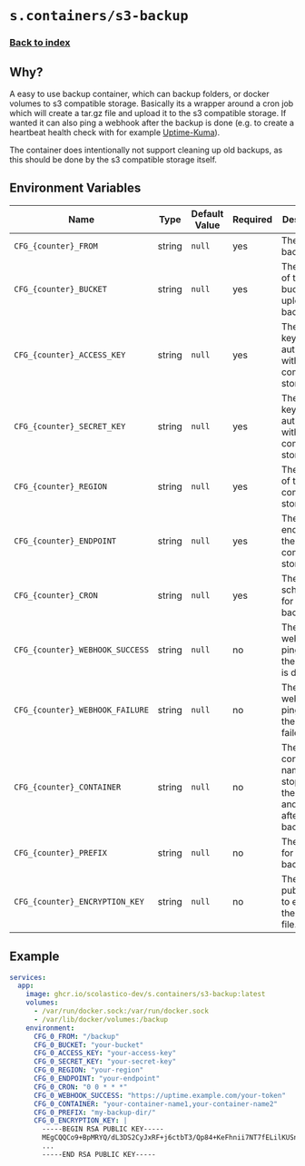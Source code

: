 # `s.containers/s3-backup`

### [Back to index](../../README.md)

## Why?

A easy to use backup container, which can backup folders, or docker volumes to s3 compatible storage. Basically its a wrapper around a cron job which will create a tar.gz file and upload it to the s3 compatible storage. If wanted it can also ping a webhook after the backup is done (e.g. to create a heartbeat health check with for example [Uptime-Kuma](https://github.com/louislam/uptime-kuma)).

The container does intentionally not support cleaning up old backups, as this should be done by the s3 compatible storage itself.

## Environment Variables

| Name                            | Type   | Default Value | Required | Description                                                               |
|---------------------------------|--------|---------------|----------|---------------------------------------------------------------------------|
| `CFG_{counter}_FROM`            | string | `null`        | yes      | The path to backup.                                                       |
| `CFG_{counter}_BUCKET`          | string | `null`        | yes      | The name of the bucket to upload the backup to.                           |
| `CFG_{counter}_ACCESS_KEY`      | string | `null`        | yes      | The access key to authenticate with the s3 compatible storage.            |
| `CFG_{counter}_SECRET_KEY`      | string | `null`        | yes      | The secret key to authenticate with the s3 compatible storage.            |
| `CFG_{counter}_REGION`          | string | `null`        | yes      | The region of the s3 compatible storage.                                  |
| `CFG_{counter}_ENDPOINT`        | string | `null`        | yes      | The endpoint of the s3 compatible storage.                                |
| `CFG_{counter}_CRON`            | string | `null`        | yes      | The cron schedule for the backup.                                         |
| `CFG_{counter}_WEBHOOK_SUCCESS` | string | `null`        | no       | The webhook to ping after the backup is done.                             |
| `CFG_{counter}_WEBHOOK_FAILURE` | string | `null`        | no       | The webhook to ping after the backup failed.                              |
| `CFG_{counter}_CONTAINER`       | string | `null`        | no       | The container names to stop before the backup and start after the backup. |
| `CFG_{counter}_PREFIX`          | string | `null`        | no       | The prefix for the backup file.                                           |
| `CFG_{counter}_ENCRYPTION_KEY`  | string | `null`        | no       | The RSA public key to encrypt the backup file.                            |

## Example

```yaml
services:
  app:
    image: ghcr.io/scolastico-dev/s.containers/s3-backup:latest
    volumes:
      - /var/run/docker.sock:/var/run/docker.sock
      - /var/lib/docker/volumes:/backup
    environment:
      CFG_0_FROM: "/backup"
      CFG_0_BUCKET: "your-bucket"
      CFG_0_ACCESS_KEY: "your-access-key"
      CFG_0_SECRET_KEY: "your-secret-key"
      CFG_0_REGION: "your-region"
      CFG_0_ENDPOINT: "your-endpoint"
      CFG_0_CRON: "0 0 * * *"
      CFG_0_WEBHOOK_SUCCESS: "https://uptime.example.com/your-token"
      CFG_0_CONTAINER: "your-container-name1,your-container-name2"
      CFG_0_PREFIX: "my-backup-dir/"
      CFG_0_ENCRYPTION_KEY: |
        -----BEGIN RSA PUBLIC KEY-----
        MEgCQQCo9+BpMRYQ/dL3DS2CyJxRF+j6ctbT3/Qp84+KeFhnii7NT7fELilKUSnx
        ...
        -----END RSA PUBLIC KEY-----
```
